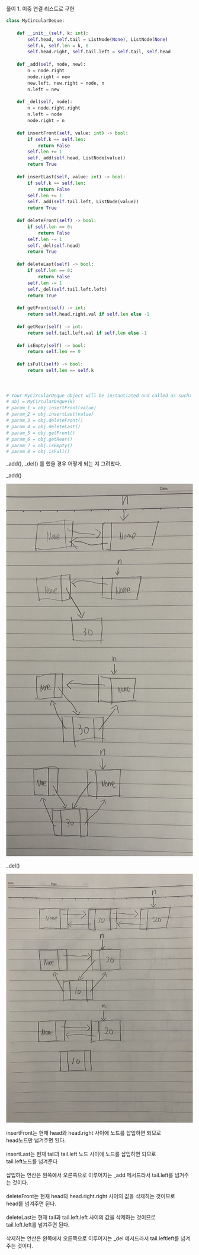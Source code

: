 풀이 1. 이중 연결 리스트로 구현

```py
class MyCircularDeque:

    def __init__(self, k: int):
        self.head, self.tail = ListNode(None), ListNode(None)
        self.k, self.len = k, 0
        self.head.right, self.tail.left = self.tail, self.head

    def _add(self, node, new):
        n = node.right
        node.right = new
        new.left, new.right = node, n
        n.left = new

    def _del(self, node):
        n = node.right.right
        n.left = node
        node.right = n

    def insertFront(self, value: int) -> bool:
        if self.k == self.len:
            return False
        self.len += 1
        self._add(self.head, ListNode(value))
        return True

    def insertLast(self, value: int) -> bool:
        if self.k == self.len:
            return False
        self.len += 1
        self._add(self.tail.left, ListNode(value))
        return True

    def deleteFront(self) -> bool:
        if self.len == 0:
            return False
        self.len -= 1
        self._del(self.head)
        return True

    def deleteLast(self) -> bool:
        if self.len == 0:
            return False
        self.len -= 1
        self._del(self.tail.left.left)
        return True

    def getFront(self) -> int:
        return self.head.right.val if self.len else -1

    def getRear(self) -> int:
        return self.tail.left.val if self.len else -1

    def isEmpty(self) -> bool:
        return self.len == 0

    def isFull(self) -> bool:
        return self.len == self.k



# Your MyCircularDeque object will be instantiated and called as such:
# obj = MyCircularDeque(k)
# param_1 = obj.insertFront(value)
# param_2 = obj.insertLast(value)
# param_3 = obj.deleteFront()
# param_4 = obj.deleteLast()
# param_5 = obj.getFront()
# param_6 = obj.getRear()
# param_7 = obj.isEmpty()
# param_8 = obj.isFull()
```

\_add(), \_del() 를 했을 경우 어떻게 되는 지 그려봤다.

\_add()

![641_visualization-1](./641_visualization-1.jpeg)

\_del()

![641_visualization-2](./641_visualization-2.jpeg)

insertFront는 현재 head와 head.right 사이에 노드를 삽입하면 되므로 <br />
head노드만 넘겨주면 된다. <br />
<br />
insertLast는 현재 tail과 tail.left 노드 사이에 노드를 삽입하면 되므로 <br />
tail.left노드를 넘겨준다 <br />
<br />
삽입하는 연산은 왼쪽에서 오른쪽으로 이루어지는 \_add 메서드라서 tail.left를 넘겨주는 것이다. <br />
<br />
deleteFront는 현재 head와 head.right.right 사이의 값을 삭제하는 것이므로 <br />
head를 넘겨주면 된다. <br />
<br />
deleteLast는 현재 tail과 tail.left.left 사이의 값을 삭제하는 것이므로 <br />
tail.left.left를 넘겨주면 된다. <br />
<br />
삭제하는 연산은 왼쪽에서 오른쪽으로 이루어지는 \_del 메서드라서 tail.leftleft를 넘겨주는 것이다. <br />
